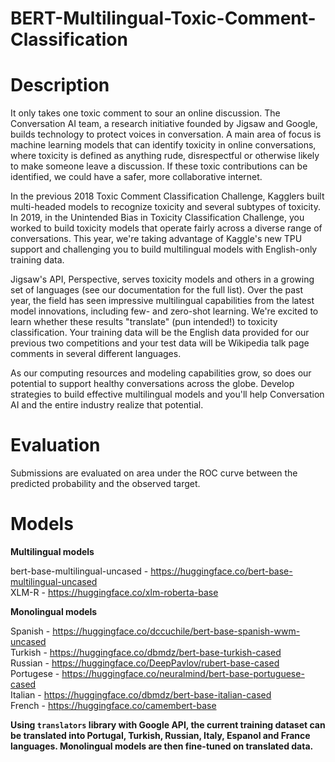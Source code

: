 # BERT-Multilingual-Toxic-Comment-Classification

# Description

It only takes one toxic comment to sour an online discussion. The Conversation AI team, a research initiative founded by Jigsaw and Google, builds technology to protect voices in conversation. A main area of focus is machine learning models that can identify toxicity in online conversations, where toxicity is defined as anything rude, disrespectful or otherwise likely to make someone leave a discussion. If these toxic contributions can be identified, we could have a safer, more collaborative internet.

In the previous 2018 Toxic Comment Classification Challenge, Kagglers built multi-headed models to recognize toxicity and several subtypes of toxicity. In 2019, in the Unintended Bias in Toxicity Classification Challenge, you worked to build toxicity models that operate fairly across a diverse range of conversations. This year, we're taking advantage of Kaggle's new TPU support and challenging you to build multilingual models with English-only training data.

Jigsaw's API, Perspective, serves toxicity models and others in a growing set of languages (see our documentation for the full list). Over the past year, the field has seen impressive multilingual capabilities from the latest model innovations, including few- and zero-shot learning. We're excited to learn whether these results "translate" (pun intended!) to toxicity classification. Your training data will be the English data provided for our previous two competitions and your test data will be Wikipedia talk page comments in several different languages.

As our computing resources and modeling capabilities grow, so does our potential to support healthy conversations across the globe. Develop strategies to build effective multilingual models and you'll help Conversation AI and the entire industry realize that potential.

# Evaluation

Submissions are evaluated on area under the ROC curve between the predicted probability and the observed target.

# Models

**Multilingual models** 

bert-base-multilingual-uncased - https://huggingface.co/bert-base-multilingual-uncased <br />
XLM-R - https://huggingface.co/xlm-roberta-base

**Monolingual models** 

Spanish - https://huggingface.co/dccuchile/bert-base-spanish-wwm-uncased <br />
Turkish - https://huggingface.co/dbmdz/bert-base-turkish-cased <br />
Russian - https://huggingface.co/DeepPavlov/rubert-base-cased <br />
Portugese - https://huggingface.co/neuralmind/bert-base-portuguese-cased <br />
Italian - https://huggingface.co/dbmdz/bert-base-italian-cased <br />
French - https://huggingface.co/camembert-base

**Using ```translators``` library with Google API, the current training dataset can be translated into Portugal, Turkish, Russian, Italy, Espanol and France languages. Monolingual models are then fine-tuned on translated data.**  


